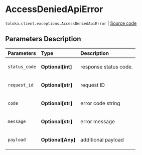 # AccessDeniedApiError
`toloka.client.exceptions.AccessDeniedApiError` | [Source code](https://github.com/Toloka/toloka-kit/blob/v0.1.25/src/client/exceptions.py#L98)

## Parameters Description

| Parameters | Type | Description |
| :----------| :----| :-----------|
`status_code`|**Optional\[int\]**|<p>response status code.</p>
`request_id`|**Optional\[str\]**|<p>request ID</p>
`code`|**Optional\[str\]**|<p>error code string</p>
`message`|**Optional\[str\]**|<p>error message</p>
`payload`|**Optional\[Any\]**|<p>additional payload</p>
